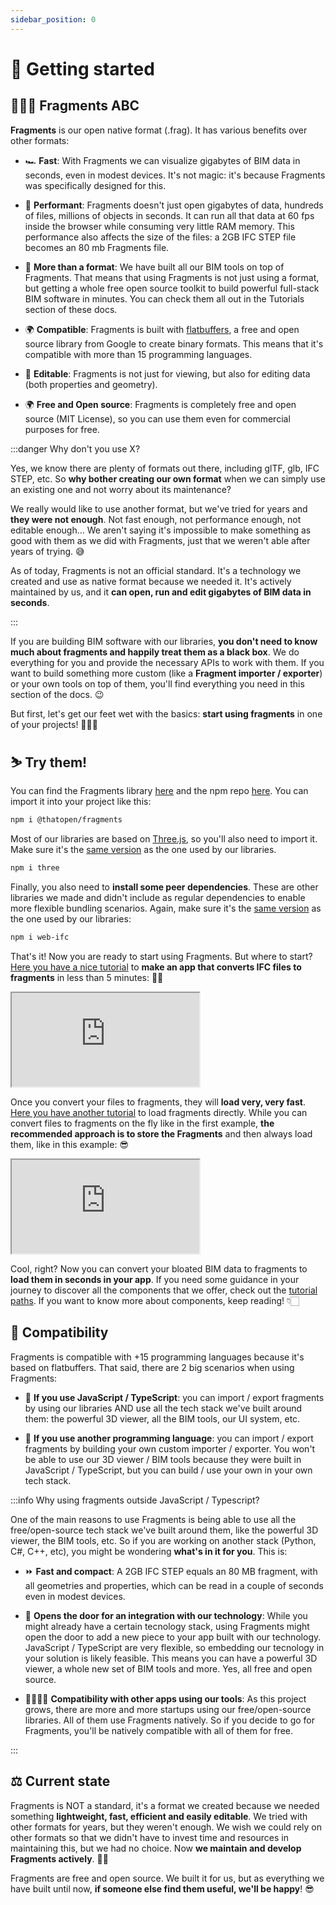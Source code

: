 ```yaml
---
sidebar_position: 0
---
```


# 🚀 Getting started

## 👩🏻‍🏫 Fragments ABC

**Fragments** is our open native format (.frag). It has various benefits over other formats:

- 🏎️ **Fast**: With Fragments we can visualize gigabytes of BIM data in seconds, even in modest devices. It's not magic: it's because Fragments was specifically designed for this.

- 💎 **Performant**: Fragments doesn't just open gigabytes of data, hundreds of files, millions of objects in seconds. It can run all that data at 60 fps inside the browser while consuming very little RAM memory. This performance also affects the size of the files: a 2GB IFC STEP file becomes an 80 mb Fragments file.

- 🔌 **More than a format**: We have built all our BIM tools on top of Fragments. That means that using Fragments is not just using a format, but getting a whole free open source toolkit to build powerful full-stack BIM software in minutes. You can check them all out in the Tutorials section of these docs.

- 🌍 **Compatible**: Fragments is built with [flatbuffers](https://flatbuffers.dev/), a free and open source library from Google to create binary formats. This means that it's compatible with more than 15 programming languages.

- 🧹 **Editable**: Fragments is not just for viewing, but also for editing data (both properties and geometry).

- 🌍 **Free and Open source**: Fragments is completely free and open source (MIT License), so you can use them even for commercial purposes for free. 


:::danger Why don't you use X?

Yes, we know there are plenty of formats out there, including glTF, glb, IFC STEP, etc. So **why bother creating our own format** when we can simply use an existing one and not worry about its maintenance?

We really would like to use another format, but we've tried for years and **they were not enough**. Not fast enough, not performance enough, not editable enough... We aren't saying it's impossible to make something as good with them as we did with Fragments, just that we weren't able after years of trying. 😅

As of today, Fragments is not an official standard. It's a technology we created and use as native format because we needed it. It's actively maintained by us, and it **can open, run and edit gigabytes of BIM data in seconds**.

:::

If you are building BIM software with our libraries, **you don't need to know much about fragments and happily treat them as a black box**. We do everything for you and provide the necessary APIs to work with them. If you want to build something more custom (like a **Fragment importer / exporter**) or your own tools on top of them, you'll find everything you need in this section of the docs. 😉

But first, let's get our feet wet with the basics: **start using fragments** in one of your projects! 🏃🏻‍♂️

## ⛷️ Try them!

You can find the Fragments library [here](https://github.com/ThatOpen/engine_fragment) and the npm repo [here](https://www.npmjs.com/package/@thatopen/fragments). You can import it into your project like this:

```bash
npm i @thatopen/fragments
```

Most of our libraries are based on [Three.js](https://threejs.org/), so you'll also need to import it. Make sure it's the [same version](https://github.com/ThatOpen/engine_components/blob/main/package.json) as the one used by our libraries.

```bash
npm i three
```

Finally, you also need to **install some peer dependencies**. These are other libraries we made and didn't include as regular dependencies to enable more flexible bundling scenarios. Again, make sure it's the [same version](https://github.com/ThatOpen/engine_components/blob/main/package.json) as the one used by our libraries:

```bash
npm i web-ifc
```

That's it! Now you are ready to start using Fragments. But where to start? [Here you have a nice tutorial](../Tutorials/Fragments/Fragments/IfcImporter) to **make an app that converts IFC files to fragments** in less than 5 minutes: 🏇🏻

<iframe src="https://thatopen.github.io/engine_fragment/examples/IfcImporter/index.html"></iframe>

Once you convert your files to fragments, they will **load very, very fast**. [Here you have another tutorial](../Tutorials/Fragments/Fragments/FragmentsModels) to load fragments directly. While you can convert files to fragments on the fly like in the first example, **the recommended approach is to store the Fragments** and then always load them, like in this example: 😎

<iframe src="https://thatopen.github.io/engine_fragment/examples/FragmentsModels/index.html"></iframe>


Cool, right? Now you can convert your bloated BIM data to fragments to **load them in seconds in your app**. If you need some guidance in your journey to discover all the components that we offer, check out the [tutorial paths](../components/tutorial-paths.md). If you want to know more about components, keep reading! 👇🏻


## 🔌 Compatibility

Fragments is compatible with +15 programming languages because it's based on flatbuffers. That said, there are 2 big scenarios when using Fragments:

- 🌝 **If you use JavaScript / TypeScript**: you can import / export fragments by using our libraries AND use all the tech stack we've built around them: the powerful 3D viewer, all the BIM tools, our UI system, etc.

- 🌚 **If you use another programming language**: you can import / export fragments by building your own custom importer / exporter. You won't be able to use our 3D viewer / BIM tools because they were built in JavaScript / TypeScript, but you can build / use your own in your own tech stack.

:::info Why using fragments outside JavaScript / Typescript?

One of the main reasons to use Fragments is being able to use all the free/open-source tech stack we've built around them, like the powerful 3D viewer, the BIM tools, etc. So if you are working on another stack (Python, C#, C++, etc), you might be wondering **what's in it for you**. This is:

- ⏩ **Fast and compact**: A 2GB IFC STEP equals an 80 MB fragment, with all geometries and properties, which can be read in a couple of seconds even in modest devices.

- 🚪 **Opens the door for an integration with our technology**: While you might already have a certain tecnology stack, using Fragments might open the door to add a new piece to your app built with our technology. JavaScript / TypeScript are very flexible, so embedding our tecnology in your solution is likely feasible. This means you can have a powerful 3D viewer, a whole new set of BIM tools and more. Yes, all free and open source.

- 🫱🏻‍🫲🏻 **Compatibility with other apps using our tools**: As this project grows, there are more and more startups using our free/open-source libraries. All of them use Fragments natively. So if you decide to go for Fragments, you'll be natively compatible with all of them for free.

:::

## ⚖️ Current state

Fragments is NOT a standard, it's a format we created because we needed something **lightweight, fast, efficient and easily editable**. We tried with other formats for years, but they weren't enough. We wish we could rely on other formats so that we didn't have to invest time and resources in maintaining this, but we had no choice. Now **we maintain and develop Fragments actively**. 💪🏻

Fragments are free and open source. We built it for us, but as everything we have built until now, **if someone else find them useful, we'll be happy**! 😎
